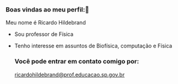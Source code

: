 ### Boas vindas ao meu perfil:🧔
Meu nome é Ricardo Hildebrand
- Sou professor de Física
- Tenho interesse em assuntos de Biofísica, computação e Física
  ### Você pode entrar em contato comigo por:

  ricardohildebrand@prof.educacao.sp.gov.br

